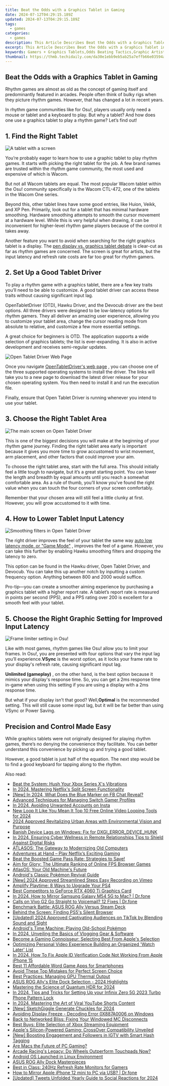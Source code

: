 ```yaml
---
title: Beat the Odds with a Graphics Tablet in Gaming
date: 2024-07-12T04:29:15.189Z
updated: 2024-07-13T04:29:15.189Z
tags:
  - games
categories:
  - games
description: This Article Describes Beat the Odds with a Graphics Tablet in Gaming
excerpt: This Article Describes Beat the Odds with a Graphics Tablet in Gaming
keywords: Gamers + Graphics Tablets,Odds Beating Tactics,Graphic Artists Tablet,Digital Drawing Tools,Enhanced Gaming Experience,Skillful Gameplay Tech,Creative Gaming Input
thumbnail: https://thmb.techidaily.com/da30e1ebb9eb5ab25a7effb66e03594a33963d6af1f63bbe87601ee182a33306.jpg
---
```


## Beat the Odds with a Graphics Tablet in Gaming

 Rhythm games are almost as old as the concept of gaming itself and predominantly featured in arcades. People often think of bulky rigs when they picture rhythm games. However, that has changed a lot in recent years.

 In rhythm game communities like for Osu!, players usually only need a mouse or tablet and a keyboard to play. But why a tablet? And how does one use a graphics tablet to play a rhythm game? Let’s find out!

## 1\. Find the Right Tablet

![A tablet with a screen](https://static1.makeuseofimages.com/wordpress/wp-content/uploads/2023/09/a-tablet-with-a-screen.jpg)

 You’re probably eager to learn how to use a graphic tablet to play rhythm games. It starts with picking the right tablet for the job. A few brand names are trusted within the rhythm game community, the most used and expensive of which is Wacom.

 But not all Wacom tablets are equal. The most popular Wacom tablet within the Osu! community specifically is the Wacom CTL-472, one of the tablets in the Wacom One series.

 Beyond this, other tablet lines have some good entries, like Huion, Veikk, and XP Pen. Primarily, look out for a tablet that has minimal hardware smoothing. Hardware smoothing attempts to smooth the cursor movement at a hardware level. While this is very helpful when drawing, it can be inconvenient for higher-level rhythm game players because of the control it takes away.

 Another feature you want to avoid when searching for the right graphics tablet is a display. The [pen display vs. graphics tablet debate](https://www.makeuseof.com/pen-displays-vs-graphics-tablets/) is clear-cut as far as rhythm games are concerned. The screen is great for artists, but the input latency and refresh rate costs are far too great for rhythm gamers.

## 2\. Set Up a Good Tablet Driver

 To play a rhythm game with a graphics tablet, there are a few key traits you’ll need to be able to customize. A good tablet driver can access these traits without causing significant input lag.

 OpenTabletDriver (OTD), Hawku Driver, and the Devocub driver are the best options. All three drivers were designed to be low-latency options for rhythm gamers. They all deliver an amazing user experience, allowing you to customize your tablet area, change the cursor reading mode from absolute to relative, and customize a few more essential settings.

 A great choice for beginners is OTD. The application supports a wide selection of graphics tablets; the list is ever-expanding. It is also in active development and receives semi-regular updates.

![Open Tablet Driver Web Page](https://static1.makeuseofimages.com/wordpress/wp-content/uploads/2023/09/open-tablet-driver-web-page.jpg)

 Once you navigate [OpenTabletDriver's web page](https://opentabletdriver.net/) , you can choose one of the three supported operating systems to install the driver. The links will take you to a new page to download the latest driver release for your chosen operating system. You then need to install it and run the execution file.

 Finally, ensure that Open Tablet Driver is running whenever you intend to use your tablet.

## 3\. Choose the Right Tablet Area

![The main screen on Open Tablet Driver](https://static1.makeuseofimages.com/wordpress/wp-content/uploads/2023/09/the-main-screen-on-open-tablet-driver-1.jpg)

 This is one of the biggest decisions you will make at the beginning of your rhythm game journey. Finding the right tablet area early is important because it gives you more time to grow accustomed to wrist movement, arm placement, and other factors that could improve your aim.

 To choose the right tablet area, start with the full area. This should initially feel a little tough to navigate, but it’s a great starting point. You can lower the length and breadth by equal amounts until you reach a somewhat comfortable area. As a rule of thumb, you’ll know you’ve found the right value when you can touch the four corners of your screen comfortably.

 Remember that your chosen area will still feel a little clunky at first. However, you will grow accustomed to it with time.

## 4\. How to Lower Tablet Input Latency

![Smoothing filters in Open Tablet Driver](https://static1.makeuseofimages.com/wordpress/wp-content/uploads/2023/09/smoothing-filters-in-open-tablet-driver.jpg)

 The right driver improves the feel of your tablet the same way [auto low latency mode, or "Game Mode"](https://www.makeuseof.com/what-is-auto-low-latency-mode-is-it-the-same-as-game-mode/) , improves the feel of a game. However, you can take this further by enabling Hawku smoothing filters and dropping the latency to zero.

 This option can be found in the Hawku driver, Open Tablet Driver, and Devocub. You can take this up another notch by inputting a custom frequency option. Anything between 800 and 2000 would suffice.

 Pro-tip—you can create a smoother aiming experience by purchasing a graphics tablet with a higher report rate. A tablet’s report rate is measured in points per second (PPS), and a PPS rating over 200 is excellent for a smooth feel with your tablet.

## 5\. Choose the Right Graphic Setting for Improved Input Latency

![Frame limiter setting in Osu!](https://static1.makeuseofimages.com/wordpress/wp-content/uploads/2023/09/frame-limiter-setting-in-osu.jpg)

 Like with most games, rhythm games like Osu! allow you to limit your frames. In Osu!, you are presented with four options that vary the input lag you’ll experience.**VSync** is the worst option, as it locks your frame rate to your display's refresh rate, causing significant input lag.

**Unlimited (gameplay)** , on the other hand, is the best option because it mimics your display's response time. So, you can get a 2ms response time in-game when using this setting if you are using a display with a 2ms response time.

 But what if your display isn’t that good? Well,**Optimal** is the recommended setting. This will still cause some input lag, but it will be far better than using VSync or Power Saving.

## Precision and Control Made Easy

 While graphics tablets were not originally designed for playing rhythm games, there’s no denying the convenience they facilitate. You can better understand this convenience by picking up and trying a good tablet.

 However, a good tablet is just half of the equation. The next step would be to find a good keyboard for tapping along to the rhythm.


<ins class="adsbygoogle"
     style="display:block"
     data-ad-format="autorelaxed"
     data-ad-client="ca-pub-7571918770474297"
     data-ad-slot="1223367746"></ins>



<ins class="adsbygoogle"
     style="display:block"
     data-ad-client="ca-pub-7571918770474297"
     data-ad-slot="8358498916"
     data-ad-format="auto"
     data-full-width-responsive="true"></ins>

<span class="atpl-alsoreadstyle">Also read:</span>
<div><ul>
<li><a href="https://games-able.techidaily.com/beat-the-system-hush-your-xbox-series-xs-vibrations/"><u>Beat the System: Hush Your Xbox Series X's Vibrations</u></a></li>
<li><a href="https://extra-skills.techidaily.com/in-2024-mastering-netflixs-split-screen-functionality/"><u>In 2024, Mastering Netflix's Split Screen Functionality</u></a></li>
<li><a href="https://facebook-video-recording.techidaily.com/new-in-2024-what-does-the-blue-marker-on-fb-chat-reveal/"><u>[New] In 2024, What Does the Blue Marker on FB Chat Reveal?</u></a></li>
<li><a href="https://games-able.techidaily.com/advanced-techniques-for-managing-switch-gamer-profiles/"><u>Advanced Techniques for Managing Switch Gamer Profiles</u></a></li>
<li><a href="https://instagram-clips.techidaily.com/in-2024-avoiding-unwanted-accounts-on-insta/"><u>In 2024, Avoiding Unwanted Accounts on Insta</u></a></li>
<li><a href="https://video-ai-editor.techidaily.com/new-loop-it-like-you-mean-it-top-10-free-online-video-looping-tools-for-2024/"><u>New Loop It Like You Mean It Top 10 Free Online Video Looping Tools for 2024</u></a></li>
<li><a href="https://youtube-stream.techidaily.com/2024-approved-revitalizing-urban-areas-with-environmental-vision-and-purpose/"><u>2024 Approved  Revitalizing Urban Areas with Environmental Vision and Purpose</u></a></li>
<li><a href="https://games-able.techidaily.com/banish-device-lags-on-windows-fix-for-dxgierrordevicehunk/"><u>Banish Device Lags on Windows: Fix for DXGI_ERROR_DEVICE_HUNK</u></a></li>
<li><a href="https://voice-adjusting.techidaily.com/in-2024-ensuring-cyber-wellness-in-remote-relationships-tips-to-shield-against-digital-risks/"><u>In 2024, Ensuring Cyber Wellness in Remote Relationships Tips to Shield Against Digital Risks</u></a></li>
<li><a href="https://games-able.techidaily.com/atlasos-the-gateway-to-modernizing-old-computers/"><u>ATLASOS: The Gateway to Modernizing Old Computers</u></a></li>
<li><a href="https://games-able.techidaily.com/adventures-at-hand-play-netflixs-exciting-gaming/"><u>Adventures at Hand – Play Netflix’s Exciting Gaming</u></a></li>
<li><a href="https://games-able.techidaily.com/beat-the-boosted-game-pass-rate-strategies-to-save/"><u>Beat the Boosted Game Pass Rate: Strategies to Save!</u></a></li>
<li><a href="https://games-able.techidaily.com/aim-for-glory-the-ultimate-ranking-of-online-fps-browser-games/"><u>Aim for Glory: The Ultimate Ranking of Online FPS Browser Games</u></a></li>
<li><a href="https://games-able.techidaily.com/atlasos-your-old-machines-future/"><u>AtlasOS: Your Old Machine's Future</u></a></li>
<li><a href="https://games-able.techidaily.com/androids-classic-pokemon-revival-guide/"><u>Android's Classic Pokémon Revival Guide</u></a></li>
<li><a href="https://visual-screen-recording.techidaily.com/new-2024-approved-streamlined-steps-easy-recording-on-vimeo/"><u>[New] 2024 Approved  Streamlined Steps  Easy Recording on Vimeo</u></a></li>
<li><a href="https://games-able.techidaily.com/amplify-playtime-8-ways-to-upgrade-your-ps4/"><u>Amplify Playtime: 8 Ways to Upgrade Your PS4</u></a></li>
<li><a href="https://games-able.techidaily.com/best-competitors-to-geforce-rtx-4060-ti-graphics-card/"><u>Best Competitors to GeForce RTX 4060 Ti Graphics Card</u></a></li>
<li><a href="https://screen-mirror.techidaily.com/in-2024-how-to-mirror-samsung-galaxy-m54-5g-to-mac-drfone-by-drfone-android/"><u>In 2024, How to Mirror Samsung Galaxy M54 5G to Mac? | Dr.fone</u></a></li>
<li><a href="https://howto.techidaily.com/calls-on-vivo-g2-go-straight-to-voicemail-12-fixes-drfone-by-drfone-fix-android-problems-fix-android-problems/"><u>Calls on Vivo G2 Go Straight to Voicemail? 12 Fixes | Dr.fone</u></a></li>
<li><a href="https://games-able.techidaily.com/benchmark-battle-asus-rog-ally-versus-steam-deck/"><u>Benchmark Battle: ASUS ROG Ally Versus Steam Deck</u></a></li>
<li><a href="https://games-able.techidaily.com/behind-the-screen-finding-ps5s-silent-browser/"><u>Behind the Screen: Finding PS5's Silent Browser</u></a></li>
<li><a href="https://tiktok-video-recordings.techidaily.com/updated-2024-approved-captivating-audiences-on-tiktok-by-blending-sound-and-sight/"><u>[Updated] 2024 Approved  Captivating Audiences on TikTok by Blending Sound and Sight</u></a></li>
<li><a href="https://games-able.techidaily.com/androids-time-machine-playing-old-school-pokemon/"><u>Android's Time Machine: Playing Old-School Pokémon</u></a></li>
<li><a href="https://some-tips.techidaily.com/in-2024-unveiling-the-basics-of-vlogging-gear-and-software/"><u>In 2024, Unveiling the Basics of Vlogging Gear & Software</u></a></li>
<li><a href="https://games-able.techidaily.com/become-a-gaming-connoisseur-selecting-best-from-apples-selection/"><u>Become a Gaming Connoisseur: Selecting Best From Apple's Selection</u></a></li>
<li><a href="https://youtube-clips.techidaily.com/optimizing-personal-video-experience-building-an-organized-watch-later-list/"><u>Optimizing Personal Video Experience  Building an Organized 'Watch Later' List</u></a></li>
<li><a href="https://apple-account.techidaily.com/in-2024-how-to-fix-apple-id-verification-code-not-working-from-apple-iphone-15-by-drfone-ios/"><u>In 2024, How To Fix Apple ID Verification Code Not Working From Apple iPhone 15</u></a></li>
<li><a href="https://games-able.techidaily.com/best-11-affordable-word-game-apps-for-smartphones/"><u>Best 11 Affordable Word Game Apps for Smartphones</u></a></li>
<li><a href="https://games-able.techidaily.com/avoid-these-top-mistakes-for-perfect-screen-choice/"><u>Avoid These Top Mistakes for Perfect Screen Choice</u></a></li>
<li><a href="https://games-able.techidaily.com/best-practices-managing-gpu-thermal-output/"><u>Best Practices: Managing GPU Thermal Output</u></a></li>
<li><a href="https://games-able.techidaily.com/asus-rog-allys-elite-dock-selection-2024-highlights/"><u>ASUS ROG Ally's Elite Dock Selection - 2024 Highlights</u></a></li>
<li><a href="https://extra-guidance.techidaily.com/mastering-the-science-of-quantum-hdr-for-2024/"><u>Mastering the Science of Quantum HDR for 2024</u></a></li>
<li><a href="https://unlock-android.techidaily.com/in-2024-tips-and-tricks-for-setting-up-your-infinix-zero-5g-2023-turbo-phone-pattern-lock-by-drfone-android/"><u>In 2024, Tips and Tricks for Setting Up your Infinix Zero 5G 2023 Turbo Phone Pattern Lock</u></a></li>
<li><a href="https://youtube-stream.techidaily.com/in-2024-mastering-the-art-of-viral-youtube-shorts-content/"><u>In 2024, Mastering the Art of Viral YouTube Shorts Content</u></a></li>
<li><a href="https://fox-helps.techidaily.com/new-sketchgiggle-generate-chuckles-for-2024/"><u>[New] SketchGiggle  Generate Chuckles for 2024</u></a></li>
<li><a href="https://games-able.techidaily.com/avoiding-display-freeze-decoding-error-0x887a0006-on-windows/"><u>Avoiding Display Freeze - Decoding Error 0X887A0006 on Windows</u></a></li>
<li><a href="https://games-able.techidaily.com/back-to-networked-bliss-fixing-your-windowed-mc-disconnects/"><u>Back to Networked Bliss: Fixing Your Windowed MC Disconnects</u></a></li>
<li><a href="https://games-able.techidaily.com/best-buys-elite-selection-of-xbox-streaming-equipment/"><u>Best Buys: Elite Selection of Xbox Streaming Equipment</u></a></li>
<li><a href="https://games-able.techidaily.com/apples-silicon-powered-gaming-crossover-compatibility-unveiled/"><u>Apple's Silicon-Powered Gaming: CrossOver Compatibility Unveiled</u></a></li>
<li><a href="https://instagram-videos.techidaily.com/new-boosting-engagement-and-followers-in-igtv-with-smart-hash-tagging/"><u>[New] Boosting Engagement and Followers in IGTV with Smart Hash Tagging</u></a></li>
<li><a href="https://games-able.techidaily.com/are-macs-the-future-of-pc-gaming/"><u>Are Macs the Future of PC Gaming?</u></a></li>
<li><a href="https://games-able.techidaily.com/arcade-racings-legacy-do-wheels-outperform-touchpads-now/"><u>Arcade Racing's Legacy: Do Wheels Outperform Touchpads Now?</u></a></li>
<li><a href="https://games-able.techidaily.com/android-os-launched-in-linux-environment/"><u>Android OS Launched in Linux Environment</u></a></li>
<li><a href="https://games-able.techidaily.com/asus-rog-ally-dock-masterpieces/"><u>ASUS ROG Ally Dock Masterpieces</u></a></li>
<li><a href="https://games-able.techidaily.com/best-in-class-240hz-refresh-rate-monitors-for-gamers/"><u>Best in Class: 240Hz Refresh Rate Monitors for Gamers</u></a></li>
<li><a href="https://screen-mirror.techidaily.com/how-to-mirror-apple-iphone-12-mini-to-pc-via-usb-drfone-by-drfone-ios/"><u>How to Mirror Apple iPhone 12 mini to PC via USB? | Dr.fone</u></a></li>
<li><a href="https://twitter-clips.techidaily.com/updated-tweets-unfolded-yearly-guide-to-social-reactions-for-2024/"><u>[Updated] Tweets Unfolded  Yearly Guide to Social Reactions for 2024</u></a></li>
</ul></div>
